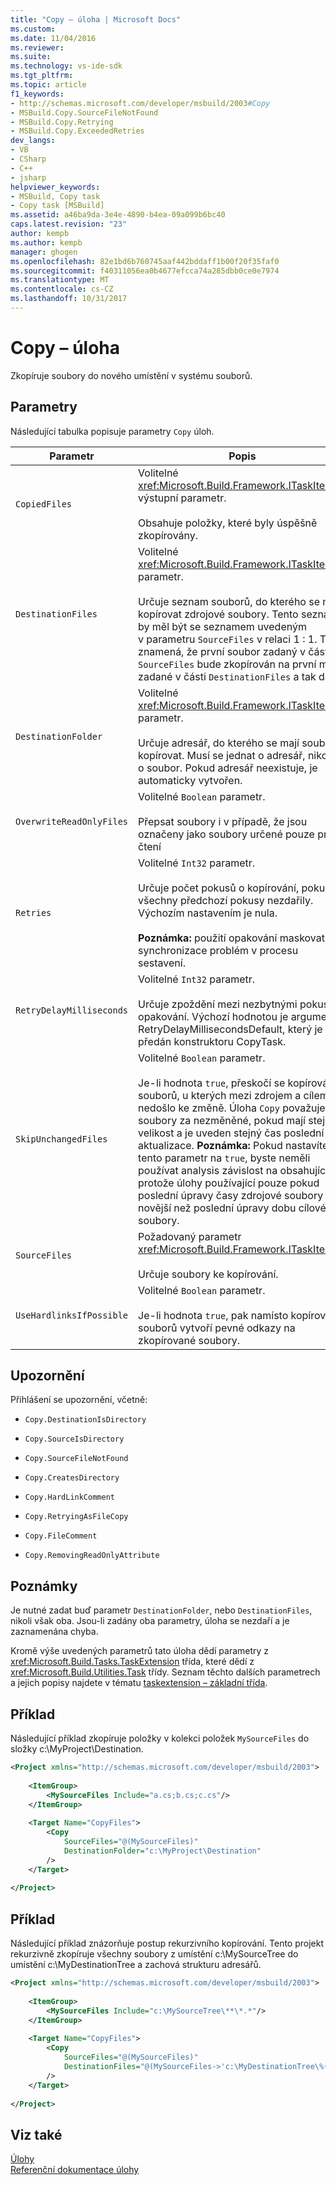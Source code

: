```yaml
---
title: "Copy – úloha | Microsoft Docs"
ms.custom: 
ms.date: 11/04/2016
ms.reviewer: 
ms.suite: 
ms.technology: vs-ide-sdk
ms.tgt_pltfrm: 
ms.topic: article
f1_keywords:
- http://schemas.microsoft.com/developer/msbuild/2003#Copy
- MSBuild.Copy.SourceFileNotFound
- MSBuild.Copy.Retrying
- MSBuild.Copy.ExceededRetries
dev_langs:
- VB
- CSharp
- C++
- jsharp
helpviewer_keywords:
- MSBuild, Copy task
- Copy task [MSBuild]
ms.assetid: a46ba9da-3e4e-4890-b4ea-09a099b6bc40
caps.latest.revision: "23"
author: kempb
ms.author: kempb
manager: ghogen
ms.openlocfilehash: 82e1bd6b760745aaf442bddaff1b00f20f35faf0
ms.sourcegitcommit: f40311056ea0b4677efcca74a285dbb0ce0e7974
ms.translationtype: MT
ms.contentlocale: cs-CZ
ms.lasthandoff: 10/31/2017
---
```

# <a name="copy-task"></a>Copy – úloha
Zkopíruje soubory do nového umístění v systému souborů.  
  
## <a name="parameters"></a>Parametry  
 Následující tabulka popisuje parametry `Copy` úloh.  
  
|Parametr|Popis|  
|---------------|-----------------|  
|`CopiedFiles`|Volitelné <xref:Microsoft.Build.Framework.ITaskItem> `[]` výstupní parametr.<br /><br /> Obsahuje položky, které byly úspěšně zkopírovány.|  
|`DestinationFiles`|Volitelné <xref:Microsoft.Build.Framework.ITaskItem> `[]` parametr.<br /><br /> Určuje seznam souborů, do kterého se mají kopírovat zdrojové soubory. Tento seznam by měl být se seznamem uvedeným v parametru `SourceFiles` v relaci 1 : 1. To znamená, že první soubor zadaný v části `SourceFiles` bude zkopírován na první místo zadané v části `DestinationFiles` a tak dále.|  
|`DestinationFolder`|Volitelné <xref:Microsoft.Build.Framework.ITaskItem> parametr.<br /><br /> Určuje adresář, do kterého se mají soubory kopírovat. Musí se jednat o adresář, nikoli o soubor. Pokud adresář neexistuje, je automaticky vytvořen.|  
|`OverwriteReadOnlyFiles`|Volitelné `Boolean` parametr.<br /><br /> Přepsat soubory i v případě, že jsou označeny jako soubory určené pouze pro čtení|  
|`Retries`|Volitelné `Int32` parametr.<br /><br /> Určuje počet pokusů o kopírování, pokud se všechny předchozí pokusy nezdařily. Výchozím nastavením je nula.<br /><br /> **Poznámka:** použití opakování maskovat synchronizace problém v procesu sestavení.|  
|`RetryDelayMilliseconds`|Volitelné `Int32` parametr.<br /><br /> Určuje zpoždění mezi nezbytnými pokusy o opakování. Výchozí hodnotou je argument RetryDelayMillisecondsDefault, který je předán konstruktoru CopyTask.|  
|`SkipUnchangedFiles`|Volitelné `Boolean` parametr.<br /><br /> Je-li hodnota `true`, přeskočí se kopírování souborů, u kterých mezi zdrojem a cílem nedošlo ke změně. Úloha `Copy` považuje soubory za nezměněné, pokud mají stejnou velikost a je uveden stejný čas poslední aktualizace. **Poznámka:** Pokud nastavíte tento parametr na `true`, byste neměli používat analysis závislost na obsahující cíl, protože úlohy používající pouze pokud poslední úpravy časy zdrojové soubory jsou novější než poslední úpravy dobu cílové soubory.|  
|`SourceFiles`|Požadovaný parametr <xref:Microsoft.Build.Framework.ITaskItem>`[]`.<br /><br /> Určuje soubory ke kopírování.|  
|`UseHardlinksIfPossible`|Volitelné `Boolean` parametr.<br /><br /> Je-li hodnota `true`, pak namísto kopírování souborů vytvoří pevné odkazy na zkopírované soubory.|  
  
## <a name="warnings"></a>Upozornění  
 Přihlášení se upozornění, včetně:  
  
-   `Copy.DestinationIsDirectory`  
  
-   `Copy.SourceIsDirectory`  
  
-   `Copy.SourceFileNotFound`  
  
-   `Copy.CreatesDirectory`  
  
-   `Copy.HardLinkComment`  
  
-   `Copy.RetryingAsFileCopy`  
  
-   `Copy.FileComment`  
  
-   `Copy.RemovingReadOnlyAttribute`  
  
## <a name="remarks"></a>Poznámky  
 Je nutné zadat buď parametr `DestinationFolder`, nebo `DestinationFiles`, nikoli však oba. Jsou-li zadány oba parametry, úloha se nezdaří a je zaznamenána chyba.  
  
 Kromě výše uvedených parametrů tato úloha dědí parametry z <xref:Microsoft.Build.Tasks.TaskExtension> třída, které dědí z <xref:Microsoft.Build.Utilities.Task> třídy. Seznam těchto dalších parametrech a jejich popisy najdete v tématu [taskextension – základní třída](../msbuild/taskextension-base-class.md).  
  
## <a name="example"></a>Příklad  
 Následující příklad zkopíruje položky v kolekci položek `MySourceFiles` do složky c:\MyProject\Destination.  
  
```xml  
<Project xmlns="http://schemas.microsoft.com/developer/msbuild/2003">  
  
    <ItemGroup>  
        <MySourceFiles Include="a.cs;b.cs;c.cs"/>  
    </ItemGroup>  
  
    <Target Name="CopyFiles">  
        <Copy  
            SourceFiles="@(MySourceFiles)"  
            DestinationFolder="c:\MyProject\Destination"  
        />  
    </Target>  
  
</Project>  
```  
  
## <a name="example"></a>Příklad  
 Následující příklad znázorňuje postup rekurzivního kopírování. Tento projekt rekurzivně zkopíruje všechny soubory z umístění c:\MySourceTree do umístění c:\MyDestinationTree a zachová strukturu adresářů.  
  
```xml  
<Project xmlns="http://schemas.microsoft.com/developer/msbuild/2003">  
  
    <ItemGroup>  
        <MySourceFiles Include="c:\MySourceTree\**\*.*"/>  
    </ItemGroup>  
  
    <Target Name="CopyFiles">  
        <Copy  
            SourceFiles="@(MySourceFiles)"  
            DestinationFiles="@(MySourceFiles->'c:\MyDestinationTree\%(RecursiveDir)%(Filename)%(Extension)')"  
        />  
    </Target>  
  
</Project>  
```  
  
## <a name="see-also"></a>Viz také  
 [Úlohy](../msbuild/msbuild-tasks.md)   
 [Referenční dokumentace úlohy](../msbuild/msbuild-task-reference.md)